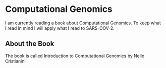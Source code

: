 # Computational Genomics
I am currently reading a book about Computational Genomics.
To keep what I read in mind I will apply what I read to SARS-COV-2.

## About the Book
The book is called Introduction to Computational Genomics by Nello Cristianini
